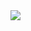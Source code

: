<a href="https://portal.azure.com/#create/Microsoft.Template/uri/https%3A%2f%2fraw.githubusercontent.com%2fcricex%2fARM%2fmaster%2fTempDisk%2fazuredeploy.json?token=AGs1gPh7ExeworaZzpnMa7u-cu-3k4qUks5cG8gXwA%3D%3D" rel="nofollow">
    <img src="https://camo.githubusercontent.com/9285dd3998997a0835869065bb15e5d500475034/687474703a2f2f617a7572656465706c6f792e6e65742f6465706c6f79627574746f6e2e706e67" data-canonical-src="http://azuredeploy.net/deploybutton.png" style="max-width:100%;">
</a>
